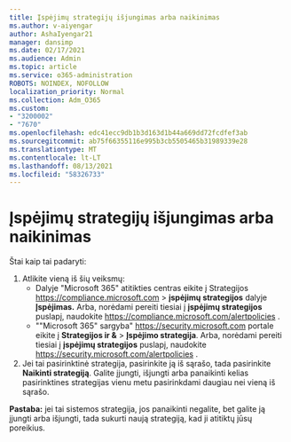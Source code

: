 ```yaml
---
title: Įspėjimų strategijų išjungimas arba naikinimas
ms.author: v-aiyengar
author: AshaIyengar21
manager: dansimp
ms.date: 02/17/2021
ms.audience: Admin
ms.topic: article
ms.service: o365-administration
ROBOTS: NOINDEX, NOFOLLOW
localization_priority: Normal
ms.collection: Adm_O365
ms.custom:
- "3200002"
- "7670"
ms.openlocfilehash: edc41ecc9db1b3d163d1b44a669dd72fcdfef3ab
ms.sourcegitcommit: ab75f66355116e995b3cb5505465b31989339e28
ms.translationtype: MT
ms.contentlocale: lt-LT
ms.lasthandoff: 08/13/2021
ms.locfileid: "58326733"
---
```

# <a name="turn-off-or-delete-alert-policies"></a>Įspėjimų strategijų išjungimas arba naikinimas

Štai kaip tai padaryti:

1. Atlikite vieną iš šių veiksmų:
   - Dalyje "Microsoft 365" atitikties centras eikite į Strategijos <https://compliance.microsoft.com>  \> **įspėjimų strategijos** dalyje **Įspėjimas.** Arba, norėdami pereiti tiesiai į **įspėjimų strategijos** puslapį, naudokite <https://compliance.microsoft.com/alertpolicies> .
   - ""Microsoft 365" sargyba" <https://security.microsoft.com> portale eikite į **Strategijos ir &** \> **Įspėjimo strategija**. Arba, norėdami pereiti tiesiai į **įspėjimų strategijos** puslapį, naudokite <https://security.microsoft.com/alertpolicies> .
2. Jei tai pasirinktinė strategija, pasirinkite ją iš sąrašo, tada pasirinkite **Naikinti strategiją**. Galite įjungti, išjungti arba panaikinti kelias pasirinktines strategijas vienu metu pasirinkdami daugiau nei vieną iš sąrašo.

**Pastaba:** jei tai sistemos strategija, jos panaikinti negalite, bet galite ją įjungti arba išjungti, tada sukurti naują strategiją, kad ji atitiktų jūsų poreikius.

